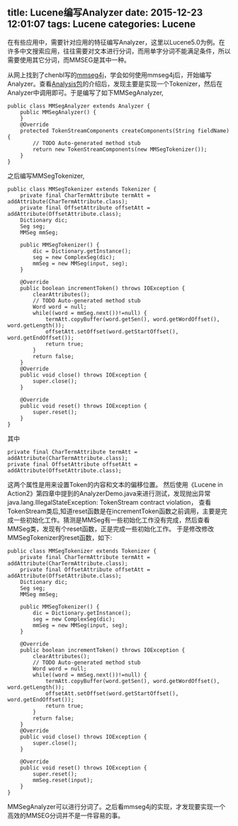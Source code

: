 title: Lucene编写Analyzer
date: 2015-12-23 12:01:07
tags: Lucene
categories: Lucene
---
在有些应用中，需要针对应用的特征编写Analyzer，这里以Lucene5.0为例。在许多中文搜索应用，往往需要对文本进行分词，而用单字分词不能满足条件，所以需要使用其它分词，而MMSEG是其中一种。

从网上找到了chenbl写的[mmseg4j](https://github.com/chenlb/mmseg4j-core)，学会如何使用mmseg4j后，开始编写Analyzer。查看[Analysis包](https://lucene.apache.org/core/5_4_0/core/org/apache/lucene/analysis/package-summary.html#package_description)的介绍后，发现主要是实现一个Tokenizer，然后在Analyzer中调用即可。于是编写了如下MMSegAnalyzer,
```
public class MMSegAnalyzer extends Analyzer {
    public MMSegAnalyzer() {
    }
    @Override
    protected TokenStreamComponents createComponents(String fieldName) {
        // TODO Auto-generated method stub
        return new TokenStreamComponents(new MMSegTokenizer());
    }
}
```
之后编写MMSegTokenizer,
```
public class MMSegTokenizer extends Tokenizer {
    private final CharTermAttribute termAtt = addAttribute(CharTermAttribute.class);
    private final OffsetAttribute offsetAtt = addAttribute(OffsetAttribute.class);
    Dictionary dic;
    Seg seg;
    MMSeg mmSeg;

    public MMSegTokenizer() {
        dic = Dictionary.getInstance();
        seg = new ComplexSeg(dic);
        mmSeg = new MMSeg(input, seg);
    }

    @Override
    public boolean incrementToken() throws IOException {
        clearAttributes();
        // TODO Auto-generated method stub
        Word word = null;
        while((word = mmSeg.next())!=null) {
            termAtt.copyBuffer(word.getSen(), word.getWordOffset(), word.getLength());
            offsetAtt.setOffset(word.getStartOffset(), word.getEndOffset());
            return true;
        }
        return false;
    }
    @Override
    public void close() throws IOException {
        super.close();
    }

    @Override
    public void reset() throws IOException {
        super.reset();
    }
}
```
其中
```
private final CharTermAttribute termAtt = addAttribute(CharTermAttribute.class);
private final OffsetAttribute offsetAtt = addAttribute(OffsetAttribute.class);
```
这两个属性是用来设置Token的内容和文本的偏移位置。
然后使用《Lucene in Action2》第四章中提到的AnalyzerDemo.java来进行测试，发现抛出异常java.lang.IllegalStateException: TokenStream contract violation，
查看TokenStream类后,知道reset函数是在incrementToken函数之前调用，主要是完成一些初始化工作。猜测是MMSeg有一些初始化工作没有完成，然后查看MMSeg类，发现有个reset函数，正是完成一些初始化工作。
于是修改修改MMSegTokenizer的reset函数，如下:
```
public class MMSegTokenizer extends Tokenizer {
    private final CharTermAttribute termAtt = addAttribute(CharTermAttribute.class);
    private final OffsetAttribute offsetAtt = addAttribute(OffsetAttribute.class);
    Dictionary dic;
    Seg seg;
    MMSeg mmSeg;

    public MMSegTokenizer() {
        dic = Dictionary.getInstance();
        seg = new ComplexSeg(dic);
        mmSeg = new MMSeg(input, seg);
    }

    @Override
    public boolean incrementToken() throws IOException {
        clearAttributes();
        // TODO Auto-generated method stub
        Word word = null;
        while((word = mmSeg.next())!=null) {
            termAtt.copyBuffer(word.getSen(), word.getWordOffset(), word.getLength());
            offsetAtt.setOffset(word.getStartOffset(), word.getEndOffset());
            return true;
        }
        return false;
    }
    @Override
    public void close() throws IOException {
        super.close();
    }

    @Override
    public void reset() throws IOException {
        super.reset();
        mmSeg.reset(input);
    }
}
```
MMSegAnalyzer可以进行分词了。之后看mmseg4j的实现，才发现要实现一个高效的MMSEG分词并不是一件容易的事。
